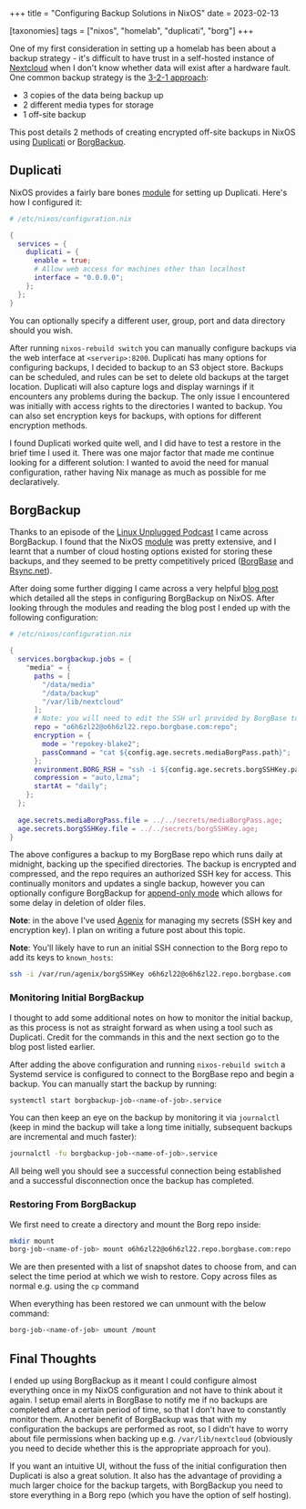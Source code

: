 +++
title = "Configuring Backup Solutions in NixOS"
date = 2023-02-13

[taxonomies]
tags = ["nixos", "homelab", "duplicati", "borg"]
+++

One of my first consideration in setting up a homelab has been about a backup strategy - it's difficult to have trust in a self-hosted instance of [Nextcloud](https://nextcloud.com/) when I don't know whether data will exist after a hardware fault. One common backup strategy is the [3-2-1 approach](https://www.seagate.com/au/en/blog/what-is-a-3-2-1-backup-strategy/):

<!-- more -->

- 3 copies of the data being backup up
- 2 different media types for storage
- 1 off-site backup

This post details 2 methods of creating encrypted off-site backups in NixOS using [Duplicati](https://www.duplicati.com/) or [BorgBackup](https://www.borgbackup.org/).

## Duplicati

NixOS provides a fairly bare bones [module](https://search.nixos.org/options?channel=22.11&from=0&size=50&sort=relevance&type=packages&query=services.duplicati) for setting up Duplicati. Here's how I configured it:

```nix
# /etc/nixos/configuration.nix

{
  services = {
    duplicati = {
      enable = true;
      # Allow web access for machines other than localhost
      interface = "0.0.0.0";
    };
  };
}
```

You can optionally specify a different user, group, port and data directory should you wish. 

After running `nixos-rebuild switch` you can manually configure backups via the web interface at `<serverip>:8200`. Duplicati has many options for configuring backups, I decided to backup to an S3 object store. Backups can be scheduled, and rules can be set to delete old backups at the target location. Duplicati will also capture logs and display warnings if it encounters any problems during the backup. The only issue I encountered was initially with access rights to the directories I wanted to backup. You can also set encryption keys for backups, with options for different encryption methods.

I found Duplicati worked quite well, and I did have to test a restore in the brief time I used it. There was one major factor that made me continue looking for a different solution: I wanted to avoid the need for manual configuration, rather having Nix manage as much as possible for me declaratively.

## BorgBackup

Thanks to an episode of the [Linux Unplugged Podcast](https://www.jupiterbroadcasting.com/show/linux-unplugged/494/) I came across BorgBackup. I found that the NixOS [module](https://search.nixos.org/options?channel=22.11&from=0&size=50&sort=relevance&type=packages&query=services.borgbackup.jobs) was pretty extensive, and I learnt that a number of cloud hosting options existed for storing these backups, and they seemed to be pretty competitively priced ([BorgBase](https://www.borgbase.com/) and [Rsync.net](https://rsync.net/)). 

After doing some further digging I came across a very helpful [blog post](https://xeiaso.net/blog/borg-backup-2021-01-09) which detailed all the steps in configuring BorgBackup on NixOS. After looking through the modules and reading the blog post I ended up with the following configuration:

```nix
# /etc/nixos/configuration.nix

{
  services.borgbackup.jobs = {
    "media" = {
      paths = [
        "/data/media"
        "/data/backup"
        "/var/lib/nextcloud"
      ];
      # Note: you will need to edit the SSH url provided by BorgBase to match the below format
      repo = "o6h6zl22@o6h6zl22.repo.borgbase.com:repo";
      encryption = {
        mode = "repokey-blake2";
        passCommand = "cat ${config.age.secrets.mediaBorgPass.path}";
      };
      environment.BORG_RSH = "ssh -i ${config.age.secrets.borgSSHKey.path}";
      compression = "auto,lzma";
      startAt = "daily";
    };
  };
   
  age.secrets.mediaBorgPass.file = ../../secrets/mediaBorgPass.age;
  age.secrets.borgSSHKey.file = ../../secrets/borgSSHKey.age;
}
```

The above configures a backup to my BorgBase repo which runs daily at midnight, backing up the specified directories. The backup is encrypted and compressed, and the repo requires an authorized SSH key for access. This continually monitors and updates a single backup, however you can optionally configure BorgBackup for [append-only mode](https://borgbackup.readthedocs.io/en/stable/usage/notes.html#append-only-mode-forbid-compaction) which allows for some delay in deletion of older files.

**Note**: in the above I've used [Agenix](https://github.com/ryantm/agenix) for managing my secrets (SSH key and encryption key). I plan on writing a future post about this topic.

**Note**: You'll likely have to run an initial SSH connection to the Borg repo to add its keys to `known_hosts`:

```bash
ssh -i /var/run/agenix/borgSSHKey o6h6zl22@o6h6zl22.repo.borgbase.com
```

### Monitoring Initial BorgBackup

I thought to add some additional notes on how to monitor the initial backup, as this process is not as straight forward as when using a tool such as Duplicati. Credit for the commands in this and the next section go to the blog post listed earlier.

After adding the above configuration and running `nixos-rebuild switch` a Systemd service is configured to connect to the BorgBase repo and begin a backup. You can manually start the backup by running:

```bash
systemctl start borgbackup-job-<name-of-job>.service
```

You can then keep an eye on the backup by monitoring it via `journalctl` (keep in mind the backup will take a long time initially, subsequent backups are incremental and much faster):

```bash
journalctl -fu borgbackup-job-<name-of-job>.service
```

All being well you should see a successful connection being established and a successful disconnection once the backup has completed.

### Restoring From BorgBackup

We first need to create a directory and mount the Borg repo inside:

```bash
mkdir mount
borg-job-<name-of-job> mount o6h6zl22@o6h6zl22.repo.borgbase.com:repo ./mount
```

We are then presented with a list of snapshot dates to choose from, and can select the time period at which we wish to restore. Copy across files as normal e.g. using the `cp` command

When everything has been restored we can unmount with the below command:

```bash
borg-job-<name-of-job> umount /mount
```

## Final Thoughts

I ended up using BorgBackup as it meant I could configure almost everything once in my NixOS configuration and not have to think about it again. I setup email alerts in BorgBase to notify me if no backups are completed after a certain period of time, so that I don't have to constantly monitor them. Another benefit of BorgBackup was that with my configuration the backups are performed as root, so I didn't have to worry about file permissions when backing up e.g. `/var/lib/nextcloud` (obviously you need to decide whether this is the appropriate approach for you).

If you want an intuitive UI, without the fuss of the initial configuration then Duplicati is also a great solution. It also has the advantage of providing a much larger choice for the backup targets, with BorgBackup you need to store everything in a Borg repo (which you have the option of self hosting).
